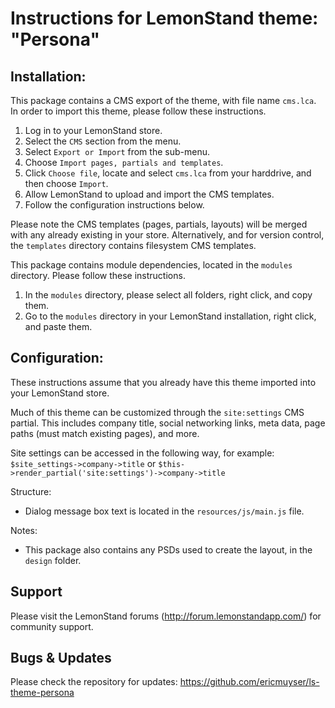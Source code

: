 Instructions for LemonStand theme: "Persona"
===================================================================================================


Installation:
---------------------------------------------------------------------------------------------------

This package contains a CMS export of the theme, with file name `cms.lca`. In order to import this 
theme, please follow these instructions.  
1. Log in to your LemonStand store.  
2. Select the `CMS` section from the menu.  
3. Select `Export or Import` from the sub-menu.  
4. Choose `Import pages, partials and templates`.  
5. Click `Choose file`, locate and select `cms.lca` from your harddrive, and then choose `Import`.  
6. Allow LemonStand to upload and import the CMS templates.  
7. Follow the configuration instructions below.  

Please note the CMS templates (pages, partials, layouts) will be merged with any already existing 
in your store. Alternatively, and for version control, the `templates` directory contains filesystem CMS templates.

This package contains module dependencies, located in the `modules` directory. Please follow these instructions.  
1. In the `modules` directory, please select all folders, right click, and copy them.  
2. Go to the `modules` directory in your LemonStand installation, right click, and paste them.  


Configuration:
---------------------------------------------------------------------------------------------------

These instructions assume that you already have this theme imported into your LemonStand store.

Much of this theme can be customized through the `site:settings` CMS partial. This includes company 
title, social networking links, meta data, page paths (must match 
existing pages), and more.

Site settings can be accessed in the following way, for example: `$site_settings->company->title` or 
`$this->render_partial('site:settings')->company->title`


Structure:  
- Dialog message box text is located in the `resources/js/main.js` file.  


Notes:  
- This package also contains any PSDs used to create the layout, in the `design` folder.  


Support
---------------------------------------------------------------------------------------------------

Please visit the LemonStand forums (http://forum.lemonstandapp.com/) for community support.

Bugs & Updates
---------------------------------------------------------------------------------------------------

Please check the repository for updates: https://github.com/ericmuyser/ls-theme-persona
